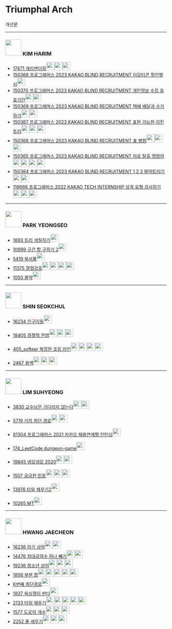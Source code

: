 # Triumphal Arch

개선문

---

### <img src = "https://github.com/Haaarimmm.png" width="50" height="50"> KIM HARIM 
+ [17471 게리맨더링](https://www.acmicpc.net/problem/17471)[<img src = "https://github.com/Frog-Slayer.png" width="25" height="25">](./Code/17471/JUN17471_P.java)[<img src = "https://github.com/Haaarimmm.png" width="25" height="25">](./Code/17471/17471_K.py)[<img src = "https://github.com/Summerimm.png" width="25" height="25">](./Code/17471/17471_K.py)
+ [150368 프로그래머스 2023 KAKAO BLIND RECRUITMENT 이모티콘 할인행사](https://school.programmers.co.kr/learn/courses/30/lessons/150368)[<img src = "https://github.com/sulogc.png" width="25" height="25">](./Code/150368/150368_L.py)
+ [150370 프로그래머스 2023 KAKAO BLIND RECRUITMENT 개인정보 수집 유효기간](https://school.programmers.co.kr/learn/courses/30/lessons/150370)[<img src = "https://github.com/Haaarimmm.png" width="25" height="25">](./Code/150370/150370_K.py)[<img src = "https://github.com/Summerimm.png" width="25" height="25">](./Code/150370/150370_K.py)
+ [150369 프로그래머스 2023 KAKAO BLIND RECRUITMENT 택배 배달과 수거하기](https://school.programmers.co.kr/learn/courses/30/lessons/150369)[<img src = "https://github.com/Haaarimmm.png" width="25" height="25">](./Code/150369/150369_1_K.py)[<img src = "https://github.com/sulogc.png" width="25" height="25">](./Code/150369/150369_L.py)
+ [150367 프로그래머스 2023 KAKAO BLIND RECRUITMENT 표현 가능한 이진트리](https://school.programmers.co.kr/learn/courses/30/lessons/150367)[<img src = "https://github.com/Haaarimmm.png" width="25" height="25">](./Code/150367/150367_K.py)[<img src = "https://github.com/sulogc.png" width="25" height="25">](./Code/150367/150367_L.py)[<img src = "https://github.com/Summerimm.png" width="25" height="25">](./Code/150367/150367_K.py)
+ [150366 프로그래머스 2023 KAKAO BLIND RECRUITMENT 표 병합](https://school.programmers.co.kr/learn/courses/30/lessons/150366)[<img src = "https://github.com/Haaarimmm.png" width="25" height="25">](./Code/150366/150366_K.py)[<img src = "https://github.com/sulogc.png" width="25" height="25">](./Code/150366/150366_L.py)[<img src = "https://github.com/Summerimm.png" width="25" height="25">](./Code/150366/150366_K.py)
+ [150365 프로그래머스 2023 KAKAO BLIND RECRUITMENT 미로 탈출 명령어](https://school.programmers.co.kr/learn/courses/30/lessons/150365)[<img src = "https://github.com/sulogc.png" width="25" height="25">](./Code/150365/150365_L.py)[<img src = "https://github.com/Haaarimmm.png" width="25" height="25">](./Code/150365/150365_K.py)[<img src = "https://github.com/wocjs.png" width="25" height="25">](./Code/150365/150365_H.py)[<img src = "https://github.com/Summerimm.png" width="25" height="25">](./Code/150365/150365_K.py)
+ [150364 프로그래머스 2023 KAKAO BLIND RECRUITMENT 1,2,3 떨어트리기](https://school.programmers.co.kr/learn/courses/30/lessons/150364)[<img src = "https://github.com/Haaarimmm.png" width="25" height="25">](./Code/150364/150364_K.py)[<img src = "https://github.com/Summerimm.png" width="25" height="25">](./Code/150364/150364_K.py)
+ [118666 프로그래머스 2022 KAKAO TECH INTERNSHIP 성격 유형 검사하기](https://school.programmers.co.kr/learn/courses/30/lessons/118666)[<img src = "https://github.com/Haaarimmm.png" width="25" height="25">](./Code/118666/118666_K.py)[<img src = "https://github.com/Frog-Slayer.png" width="25" height="25">](./Code/118666/118666_P.cpp)[<img src = "https://github.com/Summerimm.png" width="25" height="25">](./Code/118666/118666_K.py)
---

### <img src = "https://github.com/Frog-Slayer.png" width="50" height="50"> PARK YEONGSEO
+ [1693 트리 색칠하기](https://www.acmicpc.net/problem/1693)[<img src = "https://github.com/Frog-Slayer.png" width="25" height="25">](./Code/1693/1693_P.cpp)
+ [10999 구간 합 구하기 2](https://www.acmicpc.net/problem/10999)[<img src = "https://github.com/Frog-Slayer.png" width="25" height="25">](./Code/10999/10999_P.cpp)
+ [5419 북서풍](https://www.acmicpc.net/problem/5419)[<img src = "https://github.com/Frog-Slayer.png" width="25" height="25">](./Code/5419/5419_P.cpp)
+ [11375 열혈강호](https://www.acmicpc.net/problem/11375)[<img src = "https://github.com/sulogc.png" width="25" height="25">](./Code/11375/11375_L.py)[<img src = "https://github.com/Haaarimmm.png" width="25" height="25">](./Code/11375/11375_K.py)[<img src = "https://github.com/Frog-Slayer.png" width="25" height="25">](./Code/11375/11375_P.cpp)[<img src = "https://github.com/Summerimm.png" width="25" height="25">](./Code/11375/11375_K.py)
+ [1050 물약](https://www.acmicpc.net/problem/1050)[<img src = "https://github.com/Frog-Slayer.png" width="25" height="25">](./Code/1050/1050_P.cpp)
---

### <img src = "https://github.com/suchshin.png" width="50" height="50"> SHIN SEOKCHUL
+ [16234 인구이동](https://www.acmicpc.net/problem/16234)[<img src = "https://github.com/suchshin.png" width="25" height="25">](Code/16234/16234_S.py)

+ [18405 경쟁적 전염](https://www.acmicpc.net/problem/18405)[<img src = "https://github.com/sulogc.png" width="25" height="25">](./Code/18405/18405_L.py)[<img src = "https://github.com/suchshin.png" width="25" height="25">](./Code/18405/18405_S.py)[<img src = "https://github.com/wocjs.png" width="25" height="25">](./Code/18405/18405_H.py)

+ [405_softeer 복잡한 조립 라인](https://softeer.ai/practice/info.do?idx=1&eid=405)[<img src = "https://github.com/sulogc.png" width="25" height="25">](./Code/405_softeer/405_L.py)[<img src = "https://github.com/Haaarimmm.png" width="25" height="25">](./Code/405_softeer/405_K.py)[<img src = "https://github.com/suchshin.png" width="25" height="25">](./Code/405_softeer/405_S.py)[<img src = "https://github.com/Summerimm.png" width="25" height="25">](./Code/405_softeer/405_K.py)

+ [2467 용액](https://www.acmicpc.net/problem/2467)[<img src = "https://github.com/suchshin.png" width="25" height="25">](./Code/2467/2467_S.py)[<img src = "https://github.com/sulogc.png" width="25" height="25">](./Code/2467/2467_L.py)[<img src = "https://github.com/Frog-Slayer.png" width="25" height="25">](./Code/2467/2467_P.cpp)
---

### <img src = "https://github.com/sulogc.png" width="50" height="50"> LIM SUHYEONG
+ [3830 교수님은 기다리지 않는다](https://www.acmicpc.net/problem/3830)[<img src = "https://github.com/Frog-Slayer.png" width="25" height="25">](./Code/3830/3830_P.cpp)[<img src = "https://github.com/sulogc.png" width="25" height="25">](./Code/3830/3830_L.py)
+ [5719 거의 최단 경로](https://www.acmicpc.net/problem/5719)[<img src = "https://github.com/sulogc.png" width="25" height="25">](./Code/5719/5719_L.py)[<img src = "https://github.com/Frog-Slayer.png" width="25" height="25">](./Code/5719/5719_P.cpp)

+ [81304 프로그래머스 2021 카카오 채용연계형 인턴십](https://school.programmers.co.kr/learn/courses/30/lessons/81304)[<img src = "https://github.com/sulogc.png" width="25" height="25">](./Code/81304/81304_L.py)

+ [174_LeetCode dungeon-game](https://leetcode.com/problems/dungeon-game/)[<img src = "https://github.com/sulogc.png" width="25" height="25">](./Code/174_LeetCode/174_L.py)

+ [19845 넴모넴모 2020](https://www.acmicpc.net/problem/19845)[<img src = "https://github.com/Frog-Slayer.png" width="25" height="25">](./Code/19845/19845_P.cpp)[<img src = "https://github.com/sulogc.png" width="25" height="25">](./Code/19845/19845_L.py)

+ [1507 궁금한 민호](https://www.acmicpc.net/problem/1507)[<img src = "https://github.com/sulogc.png" width="25" height="25">](./Code/1507/1507_L.py)[<img src = "https://github.com/Haaarimmm.png" width="25" height="25">](./Code/1507/1507_K.py)[<img src = "https://github.com/Summerimm.png" width="25" height="25">](./Code/1507/1507_K.py)

+ [13976 타일 채우기2](https://www.acmicpc.net/problem/13976)[<img src = "https://github.com/Frog-Slayer.png" width="25" height="25">](./Code/13976/13976_P.cpp)

+ [10265 MT](https://www.acmicpc.net/problem/10265)[<img src = "https://github.com/sulogc.png" width="25" height="25">](./Code/10265/10265_L.py)


---

### <img src = "https://github.com/wocjs.png" width="50" height="50"> HWANG JAECHEON
+ [16236 아기 상어](https://www.acmicpc.net/problem/16236)[<img src = "https://github.com/wocjs.png" width="25" height="25">](./Code/16236/16236_H.py)[<img src = "https://github.com/Frog-Slayer.png" width="25" height="25">](./Code/16236/JUN16236_P.java)
+ [14476 최대공약수 하나 빼기](https://www.acmicpc.net/problem/14476)[<img src = "https://github.com/sulogc.png" width="25" height="25">](./Code/14476/14476_L.py)[<img src = "https://github.com/wocjs.png" width="25" height="25">](./Code/14476/14476_H.py)
+ [19236 청소년 상어](https://www.acmicpc.net/problem/19236)[<img src = "https://github.com/wocjs.png" width="25" height="25">](./Code/19236/19236_H.py)[<img src = "https://github.com/Haaarimmm.png" width="25" height="25">](./Code/19236/19236_K.py)[<img src = "https://github.com/Summerimm.png" width="25" height="25">](./Code/19236/19236_K.py)
+ [1806 부분 합](https://www.acmicpc.net/problem/1806)[<img src = "https://github.com/wocjs.png" width="25" height="25">](./Code/1806/1806_H.py)[<img src = "https://github.com/Frog-Slayer.png" width="25" height="25">](./Code/1806/1806_P.cpp)[<img src = "https://github.com/Haaarimmm.png" width="25" height="25">](./Code/1806/1806_K.py)[<img src = "https://github.com/sulogc.png" width="25" height="25">](./Code/1806/1806_L.py)[<img src = "https://github.com/Summerimm.png" width="25" height="25">](./Code/1806/1806_K.py)
+ [K번째 최단경로](https://www.acmicpc.net/problem/1854)[<img src = "https://github.com/wocjs.png" width="25" height="25">](./Code/1854/1854_H.py)
+ [1937 욕심쟁이 판다](https://www.acmicpc.net/problem/1937)[<img src = "https://github.com/wocjs.png" width="25" height="25">](./Code/1937/1937_H.py)
+ [2133 타일 채우기](https://www.acmicpc.net/problem/2133)[<img src = "https://github.com/sulogc.png" width="25" height="25">](./Code/2133/2133_L.py)[<img src = "https://github.com/wocjs.png" width="25" height="25">](./Code/2133/2133_H.py)[<img src = "https://github.com/Haaarimmm.png" width="25" height="25">](./Code/2133/2133_K.py)[<img src = "https://github.com/suchshin.png" width="25" height="25">](./Code/2133/2133_S.py)[<img src = "https://github.com/Summerimm.png" width="25" height="25">](./Code/2133/2133_K.py)
+ [1577 도로의 개수](https://www.acmicpc.net/problem/1577)[<img src = "https://github.com/wocjs.png" width="25" height="25">](./Code/1577/1577_H.py)[<img src = "https://github.com/Haaarimmm.png" width="25" height="25">](./Code/1577/1577_K.py)[<img src = "https://github.com/Summerimm.png" width="25" height="25">](./Code/1577/1577_K.py)
+ [2252 줄 세우기](https://www.acmicpc.net/problem/2252)[<img src = "https://github.com/Frog-Slayer.png" width="25" height="25">](./Code/2252/2252_P.cpp)[<img src = "https://github.com/sulogc.png" width="25" height="25">](./Code/2252/2252_L.py)[<img src = "https://github.com/wocjs.png" width="25" height="25">](./Code/2252/2252_H.py)
